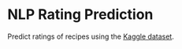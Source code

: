 # NLP Rating Prediction
Predict ratings of recipes using the [Kaggle dataset](https://www.kaggle.com/datasets/shuyangli94/food-com-recipes-and-user-interactions/data).
